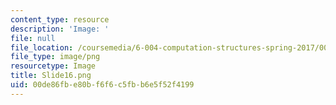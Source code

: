 ```yaml
---
content_type: resource
description: 'Image: '
file: null
file_location: /coursemedia/6-004-computation-structures-spring-2017/00de86fbe80bf6f6c5fbb6e5f52f4199_Slide16.png
file_type: image/png
resourcetype: Image
title: Slide16.png
uid: 00de86fb-e80b-f6f6-c5fb-b6e5f52f4199
---
```

